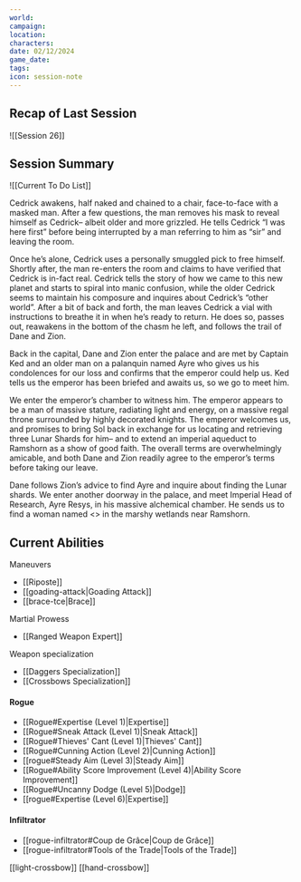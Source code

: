 ```yaml
---
world: 
campaign: 
location: 
characters: 
date: 02/12/2024
game_date: 
tags: 
icon: session-note
---
```


## Recap of Last Session

![[Session 26]]

## Session Summary

![[Current To Do List]]


Cedrick awakens, half naked and chained to a chair, face-to-face with a masked man. After a few questions, the man removes his mask to reveal himself as Cedrick– albeit older and more grizzled. He tells Cedrick “I was here first” before being interrupted by a man referring to him as “sir” and leaving the room. 

Once he’s alone, Cedrick uses a personally smuggled pick to free himself. Shortly after, the man re-enters the room and claims to have verified that Cedrick is in-fact real. Cedrick tells the story of how we came to this new planet and starts to spiral into manic confusion, while the older Cedrick seems to maintain his composure and inquires about Cedrick’s “other world”. After a bit of back and forth, the man leaves Cedrick a vial with instructions to breathe it in when he’s ready to return. He does so, passes out, reawakens in the bottom of the chasm he left, and follows the trail of Dane and Zion.

Back in the capital, Dane and Zion enter the palace and are met by Captain Ked and an older man on a palanquin named Ayre who gives us his condolences for our loss and confirms that the emperor could help us. Ked tells us the emperor has been briefed and awaits us, so we go to meet him.

We enter the emperor’s chamber to witness him. The emperor appears to be a man of massive stature, radiating light and energy, on a massive regal throne surrounded by highly decorated knights. The emperor welcomes us, and promises to bring Sol back in exchange for us locating and retrieving three Lunar Shards for him– and to extend an imperial aqueduct to Ramshorn as a show of good faith. The overall terms are overwhelmingly amicable, and both Dane and Zion readily agree to the emperor’s terms before taking our leave.

Dane follows Zion’s advice to find Ayre and inquire about finding the Lunar shards. We enter another doorway in the palace, and meet Imperial Head of Research, Ayre Resys, in his massive alchemical chamber. He sends us to find a woman named <> in the marshy wetlands near Ramshorn.



## Current Abilities 

Maneuvers
- [[Riposte]]
- [[goading-attack|Goading Attack]]
- [[brace-tce|Brace]]

Martial Prowess
- [[Ranged Weapon Expert]]

Weapon specialization
- [[Daggers Specialization]]
- [[Crossbows Specialization]]

#### Rogue 
- [[Rogue#Expertise (Level 1)|Expertise]]
- [[Rogue#Sneak Attack (Level 1)|Sneak Attack]]
- [[Rogue#Thieves' Cant (Level 1)|Thieves' Cant]]
- [[Rogue#Cunning Action (Level 2)|Cunning Action]]
- [[rogue#Steady Aim (Level 3)|Steady Aim]]
- [[Rogue#Ability Score Improvement (Level 4)|Ability Score Improvement]]
- [[Rogue#Uncanny Dodge (Level 5)|Dodge]]
- [[rogue#Expertise (Level 6)|Expertise]]

#### Infiltrator 
- [[rogue-infiltrator#Coup de Grâce|Coup de Grâce]]
- [[rogue-infiltrator#Tools of the Trade|Tools of the Trade]]

[[light-crossbow]]
[[hand-crossbow]]

